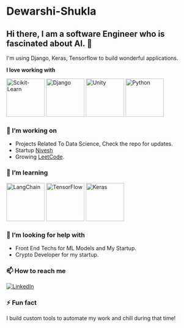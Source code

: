 # Dewarshi-Shukla
## Hi there, I am a software Engineer who is fascinated about AI. 👋

I'm using Django, Keras, Tensorflow to build wonderful applications.

**I love working with**

<div display="flex">
  <img src="https://upload.wikimedia.org/wikipedia/commons/thumb/5/54/Scikit_learn_logo.svg/1280px-Scikit_learn_logo.svg.png" alt="Scikit-Learn" style="width: 100px; height: 100px;"/>
  <img src="https://static.djangoproject.com/img/logos/django-logo-positive.png" alt="Django" style="width: 100px; height: 100px;"/>
  <img src="https://upload.wikimedia.org/wikipedia/commons/thumb/c/c4/Unity_2021.svg/799px-Unity_2021.svg.png" alt="Unity" style="width: 100px; height: 100px;"/>
  <img src="https://upload.wikimedia.org/wikipedia/commons/thumb/c/c3/Python-logo-notext.svg/115px-Python-logo-notext.svg.png" alt="Python" style="width: 100px; height: 100px;"/>
</div>

### 🔭 I’m working on

- Projects Related To Data Science, Check the repo for updates.
- Startup [Nivesh](https://github.com/Nivesh-Market)
- Growing [LeetCode](https://leetcode.com/shuklatushar89/).

### 🌱 I’m learning

<div display="flex">
  <img src="https://en.m.wikipedia.org/wiki/LangChain#/media/File%3ALangChain_logo.png" alt="LangChain" style="width: 100px; height: 100px;"/>
  <img src="https://upload.wikimedia.org/wikipedia/commons/thumb/a/ab/TensorFlow_logo.svg/512px-TensorFlow_logo.svg.png" alt="TensorFlow" style="width: 100px; height: 100px;"/>
  <img src="https://upload.wikimedia.org/wikipedia/commons/thumb/a/ae/Keras_logo.svg/180px-Keras_logo.svg.png" alt="Keras" style="width: 100px; height: 100px;"/>
</div>

### 🤔 I’m looking for help with

- Front End Techs for ML Models and My Startup.
- Crypto Developer for my startup.

### 📫 How to reach me

<div display="flex">
  <a href="https://www.linkedin.com/in/dewarshi-shukla-16072001/">
    <img src="https://img.shields.io/badge/linkedin-%230077B5.svg?style=for-the-badge&logo=linkedin&logoColor=white" alt="LinkedIn"/>
  </a>
</div>

### ⚡ Fun fact

I build custom tools to automate my work and chill during that time!
